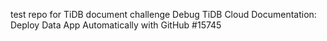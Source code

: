 test repo for TiDB document challenge
Debug TiDB Cloud Documentation: Deploy Data App Automatically with GitHub #15745
